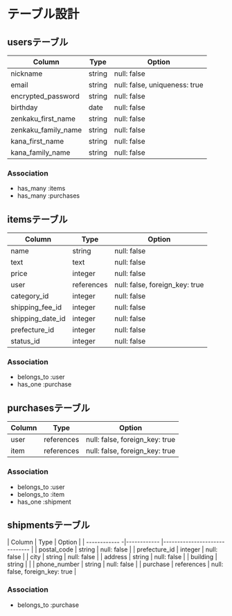 # テーブル設計

## usersテーブル

| Column              | Type    | Option                        |
| ------------------- |-------- |------------------------------ |
| nickname            | string  | null: false                   |
| email               | string  | null: false, uniqueness: true |
| encrypted_password  | string  | null: false                   |
| birthday            | date    | null: false                   |
| zenkaku_first_name  | string  | null: false                   |
| zenkaku_family_name | string  | null: false                   |
| kana_first_name     | string  | null: false                   |
| kana_family_name    | string  | null: false                   |


### Association
- has_many :items
- has_many :purchases



## itemsテーブル

| Column           | Type       | Option                         |
| ---------------- |------------|------------------------------- | 
| name             | string     | null: false                    |
| text             | text       | null: false                    |
| price            | integer    | null: false                    |
| user             | references | null: false, foreign_key: true |
| category_id      | integer    | null: false                    |
| shipping_fee_id  | integer    | null: false                    |
| shipping_date_id | integer    | null: false                    |
| prefecture_id    | integer    | null: false                    |
| status_id        | integer    | null: false                    |

### Association
- belongs_to :user
- has_one :purchase



## purchasesテーブル

| Column      | Type       | Option                         |
| ----------- |----------- | ------------------------------ | 
| user        | references | null: false, foreign_key: true |
| item        | references | null: false, foreign_key: true |

### Association

- belongs_to :user
- belongs_to :item
- has_one :shipment


## shipmentsテーブル

| Column        | Type        |    Option                      |
| ------------ -|------------ |------------------------------  |
| postal_code   | string      | null: false                    |
| prefecture_id | integer     | null: false                    |
| city          | string      | null: false                    |
| address       | string      | null: false                    |
| building      | string      |                                |
| phone_number  | string      | null: false                    |
| purchase      | references  | null: false, foreign_key: true |


### Association
- belongs_to :purchase



